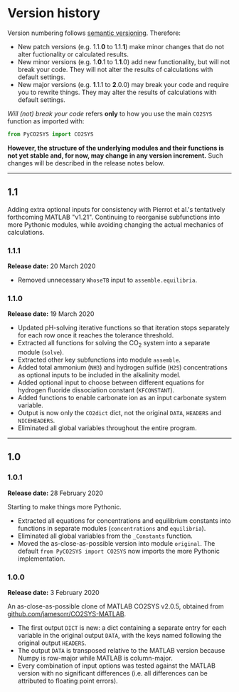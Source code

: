 # Version history

Version numbering follows [semantic versioning](https://semver.org/). Therefore:

  * New patch versions (e.g. 1.1.**0** to 1.1.**1**) make minor changes that do not alter fuctionality or calculated results.
  * New minor versions (e.g. 1.**0**.1 to 1.**1**.0) add new functionality, but will not break your code. They will not alter the results of calculations with default settings.
  * New major versions (e.g. **1**.1.1 to **2**.0.0) may break your code and require you to rewrite things. They may alter the results of calculations with default settings.

*Will (not) break your code* refers **only** to how you use the main `CO2SYS` function as imported with:

```python
from PyCO2SYS import CO2SYS
```

**However, the structure of the underlying modules and their functions is not yet stable and, for now, may change in any version increment.** Such changes will be described in the release notes below.

---

## 1.1

Adding extra optional inputs for consistency with Pierrot et al.'s tentatively forthcoming MATLAB "v1.21". Continuing to reorganise subfunctions into more Pythonic modules, while avoiding changing the actual mechanics of calculations.

### 1.1.1

**Release date:** 20 March 2020

  * Removed unnecessary `WhoseTB` input to `assemble.equilibria`.

### 1.1.0

**Release date:** 19 March 2020

  * Updated pH-solving iterative functions so that iteration stops separately for each row once it reaches the tolerance threshold.
  * Extracted all functions for solving the CO<sub>2</sub> system into a separate module (`solve`).
  * Extracted other key subfunctions into module `assemble`.
  * Added total ammonium (`NH3`) and hydrogen sulfide (`H2S`) concentrations as optional inputs to be included in the alkalinity model.
  * Added optional input to choose between different equations for hydrogen fluoride dissociation constant (`KFCONSTANT`).
  * Added functions to enable carbonate ion as an input carbonate system variable.
  * Output is now only the `CO2dict` dict, not the original `DATA`, `HEADERS` and `NICEHEADERS`.
  * Eliminated all global variables throughout the entire program.

---

## 1.0

### 1.0.1

**Release date:** 28 February 2020

Starting to make things more Pythonic.

  * Extracted all equations for concentrations and equilibrium constants into functions in separate modules (`concentrations` and `equilibria`).
  * Eliminated all global variables from the `_Constants` function.
  * Moved the as-close-as-possible version into module `original`. The default `from PyCO2SYS import CO2SYS` now imports the more Pythonic implementation.

### 1.0.0

**Release date:** 3 February 2020

An as-close-as-possible clone of MATLAB CO2SYS v2.0.5, obtained from [github.com/jamesorr/CO2SYS-MATLAB](https://github.com/jamesorr/CO2SYS-MATLAB).

  * The first output `DICT` is new: a dict containing a separate entry for each variable in the original output `DATA`, with the keys named following the original output `HEADERS`.
  * The output `DATA` is transposed relative to the MATLAB version because Numpy is row-major while MATLAB is column-major.
  * Every combination of input options was tested against the MATLAB version with no significant differences (i.e. all differences can be attributed to floating point errors).
